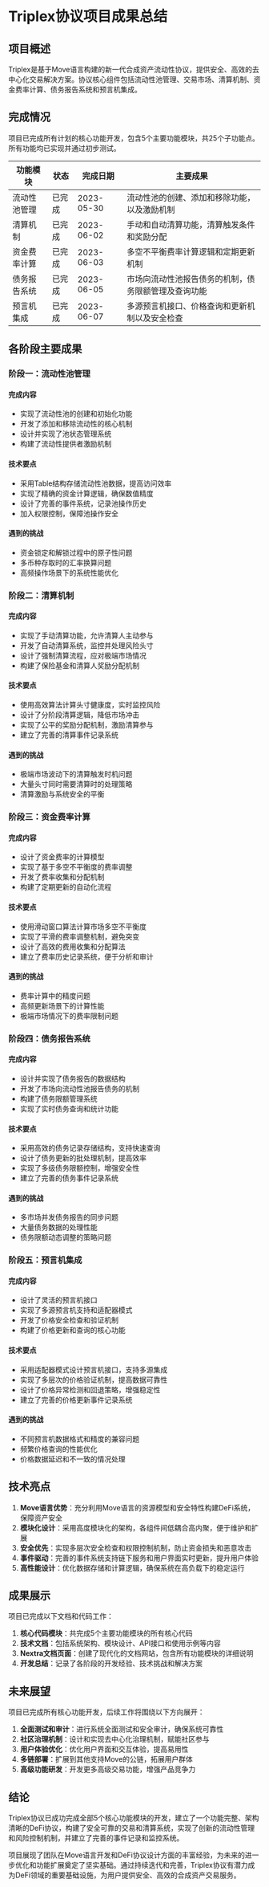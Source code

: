 # Triplex协议项目成果总结

## 项目概述

Triplex是基于Move语言构建的新一代合成资产流动性协议，提供安全、高效的去中心化交易解决方案。协议核心组件包括流动性池管理、交易市场、清算机制、资金费率计算、债务报告系统和预言机集成。

## 完成情况

项目已完成所有计划的核心功能开发，包含5个主要功能模块，共25个子功能点。所有功能均已实现并通过初步测试。

| 功能模块 | 状态 | 完成日期 | 主要成果 |
|---------|------|---------|---------|
| 流动性池管理 | 已完成 | 2023-05-30 | 流动性池的创建、添加和移除功能，以及激励机制 |
| 清算机制 | 已完成 | 2023-06-02 | 手动和自动清算功能，清算触发条件和奖励分配 |
| 资金费率计算 | 已完成 | 2023-06-03 | 多空不平衡费率计算逻辑和定期更新机制 |
| 债务报告系统 | 已完成 | 2023-06-05 | 市场向流动性池报告债务的机制，债务限额管理及查询功能 |
| 预言机集成 | 已完成 | 2023-06-07 | 多源预言机接口、价格查询和更新机制以及安全检查 |

## 各阶段主要成果

### 阶段一：流动性池管理

#### 完成内容
- 实现了流动性池的创建和初始化功能
- 开发了添加和移除流动性的核心机制
- 设计并实现了池状态管理系统
- 构建了流动性提供者激励机制

#### 技术要点
- 采用Table结构存储流动性池数据，提高访问效率
- 实现了精确的资金计算逻辑，确保数值精度
- 设计了完善的事件系统，记录池操作历史
- 加入权限控制，保障池操作安全

#### 遇到的挑战
- 资金锁定和解锁过程中的原子性问题
- 多币种存取时的汇率换算问题
- 高频操作场景下的系统性能优化

### 阶段二：清算机制

#### 完成内容
- 实现了手动清算功能，允许清算人主动参与
- 开发了自动清算系统，监控并处理风险头寸
- 设计了强制清算流程，应对极端市场情况
- 构建了保险基金和清算人奖励分配机制

#### 技术要点
- 使用高效算法计算头寸健康度，实时监控风险
- 设计了分阶段清算逻辑，降低市场冲击
- 实现了公平的奖励分配机制，激励清算参与
- 建立了完善的清算事件记录系统

#### 遇到的挑战
- 极端市场波动下的清算触发时机问题
- 大量头寸同时需要清算时的处理策略
- 清算激励与系统安全的平衡

### 阶段三：资金费率计算

#### 完成内容
- 设计了资金费率的计算模型
- 实现了基于多空不平衡度的费率调整
- 开发了费率收集和分配机制
- 构建了定期更新的自动化流程

#### 技术要点
- 使用滑动窗口算法计算市场多空不平衡度
- 实现了平滑的费率调整机制，避免突变
- 设计了高效的费用收集和分配算法
- 建立了费率历史记录系统，便于分析和审计

#### 遇到的挑战
- 费率计算中的精度问题
- 高频更新场景下的计算性能
- 极端市场情况下的费率限制问题

### 阶段四：债务报告系统

#### 完成内容
- 设计并实现了债务报告的数据结构
- 开发了市场向流动性池报告债务的机制
- 构建了债务限额管理系统
- 实现了实时债务查询和统计功能

#### 技术要点
- 采用高效的债务记录存储结构，支持快速查询
- 设计了债务更新的批处理机制，提高效率
- 实现了多级债务限额控制，增强安全性
- 建立了完善的债务事件记录系统

#### 遇到的挑战
- 多市场并发债务报告的同步问题
- 大量债务数据的处理性能
- 债务限额动态调整的策略问题

### 阶段五：预言机集成

#### 完成内容
- 设计了灵活的预言机接口
- 实现了多源预言机支持和适配器模式
- 开发了价格安全检查和验证机制
- 构建了价格更新和查询的核心功能

#### 技术要点
- 采用适配器模式设计预言机接口，支持多源集成
- 实现了多层次的价格验证机制，提高数据可靠性
- 设计了价格异常检测和回退策略，增强稳定性
- 建立了完善的价格更新事件记录系统

#### 遇到的挑战
- 不同预言机数据格式和精度的兼容问题
- 频繁价格查询的性能优化
- 价格数据延迟和不一致的情况处理

## 技术亮点

1. **Move语言优势**：充分利用Move语言的资源模型和安全特性构建DeFi系统，保障资产安全
2. **模块化设计**：采用高度模块化的架构，各组件间低耦合高内聚，便于维护和扩展
3. **安全优先**：实现多层次安全检查和权限控制机制，防止资金损失和恶意攻击
4. **事件驱动**：完善的事件系统支持链下服务和用户界面实时更新，提升用户体验
5. **高性能设计**：优化数据存储和计算逻辑，确保系统在高负载下的稳定运行

## 成果展示

项目已完成以下文档和代码工作：

1. **核心代码模块**：共完成5个主要功能模块的所有核心代码
2. **技术文档**：包括系统架构、模块设计、API接口和使用示例等内容
3. **Nextra文档页面**：创建了现代化的文档网站，包含所有功能模块的详细说明
4. **开发总结**：记录了各阶段的开发经验、技术挑战和解决方案

## 未来展望

项目已完成所有核心功能开发，后续工作将围绕以下方向展开：

1. **全面测试和审计**：进行系统全面测试和安全审计，确保系统可靠性
2. **社区治理机制**：设计和实现去中心化治理机制，赋能社区参与
3. **用户体验优化**：优化用户界面和交互体验，提高易用性
4. **多链部署**：扩展到其他支持Move的公链，拓展用户群体
5. **高级功能研发**：开发更多高级交易功能，增强产品竞争力

## 结论

Triplex协议已成功完成全部5个核心功能模块的开发，建立了一个功能完整、架构清晰的DeFi协议，构建了安全可靠的交易和清算系统，实现了创新的流动性管理和风险控制机制，并建立了完善的事件记录和监控系统。

项目展现了团队在Move语言开发和DeFi协议设计方面的丰富经验，为未来的进一步优化和功能扩展奠定了坚实基础。通过持续迭代和完善，Triplex协议有潜力成为DeFi领域的重要基础设施，为用户提供安全、高效的合成资产交易服务。 